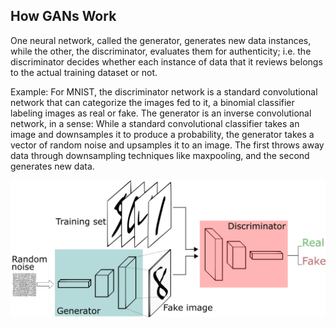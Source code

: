 ## How GANs Work

One neural network, called the generator, generates new data instances, while the other, the discriminator, evaluates them for authenticity; i.e. the discriminator decides whether each instance of data that it reviews belongs to the actual training dataset or not.

Example: For MNIST, the discriminator network is a standard convolutional network that can categorize the images fed to it, a binomial classifier labeling images as real or fake. The generator is an inverse convolutional network, in a sense: While a standard convolutional classifier takes an image and downsamples it to produce a probability, the generator takes a vector of random noise and upsamples it to an image. The first throws away data through downsampling techniques like maxpooling, and the second generates new data.

![gan_for_mnist](images/3.png)